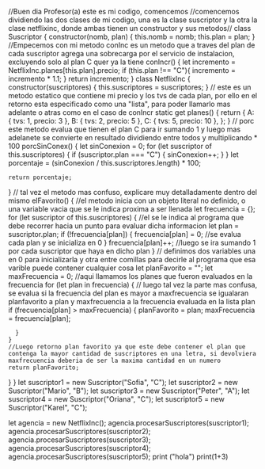 //Buen dia Profesor(a) este es mi codigo, comencemos
//comencemos dividiendo las dos clases de mi codigo, una es la clase suscriptor y la otra la clase netflixinc, donde ambas tienen un constructor y sus metodos//
class Suscriptor {
  constructor(nomb, plan) {
    this.nomb = nomb;
    this.plan = plan;
  } 
 //Empecemos con mi metodo conInc es un metodo que a traves del plan de cada suscriptor agrega una sobrecarga por el servicio de instalacion, excluyendo solo al plan C quer ya la tiene 
  conIncr() {
    let incremento = NetflixInc.planes[this.plan].precio;
    if (this.plan !== "C"){
        incremento = incremento * 1.1;
    }
    return incremento;
}
class NetflixInc {
  constructor(suscriptores) {
    this.suscriptores = suscriptores;
  }
  // este es un metodo estatico que contiene mi precio y los tvs de cada plan, por ello en el retorno esta especificado como una "lista", para poder llamarlo mas adelante o atras como en el caso de conIncr 
  static get planes() {
    return {
      A: { tvs: 1, precio: 3 },
      B: { tvs: 2, precio: 5 },
      C: { tvs: 5, precio: 10 },
    };
  }
  // porc este metodo evalua que tienen el plan C para ir sumando 1 y luego mas adelanete se convierte en resultado dividiendo entre todos y multiplicando * 100
    porcSinConex() {
    let sinConexion = 0;
    for (let suscriptor of this.suscriptores) {
      if (suscriptor.plan === "C") {
        sinConexion++;
      }
    }
    let porcentaje = (sinConexion / this.suscriptores.length) * 100;

    return porcentaje;
  }
  // tal vez el metodo mas confuso, explicare muy detalladamente dentro del mismo
  elFavorito() {
          //el metodo inicia con un objeto literal no definido, o una variable vacia que se le indica proxima a ser llenada
    let frecuencia = {};
    for (let suscriptor of this.suscriptores) {
        //el se le indica al programa que debe recorrer hacia un punto para evaluar dicha informacion
      let plan = suscriptor.plan;
      if (!frecuencia[plan]) {
        frecuencia[plan] = 0;
        //se evalua cada plan y se inicializa en 0
      } 
      frecuencia[plan]++;
      //luego se ira sumando 1 por cada suscriptor que haya en dicho plan
    } 
    // definimos dos variables una en 0 para inicializarla y otra entre comillas para decirle al programa que esa varible puede contener cualquier cosa
    let planFavorito = "";
    let maxFrecuencia = 0;
            //aqui llamamos los planes que fueron evaluados en la frecuencia
    for (let plan in frecuencia) {
// luego tal vez la parte mas confusa, se evalua si la frecuencia del plan es mayor a maxfrecuencia se igualaran planfavorito a plan y maxfrecuencia a la frecuencia evaluada en la lista plan
      if (frecuencia[plan] > maxFrecuencia) {
        planFavorito = plan;
        maxFrecuencia = frecuencia[plan];
    
      }
    }
    //Luego retorno plan favorito ya que este debe contener el plan que contenga la mayor cantidad de suscriptores en una letra, si devolviera maxfrecuencia deberia de ser la maxima cantidad en un numero
    return planFavorito;
  }
}
let suscriptor1 = new Suscriptor("Sofia", "C");
let suscriptor2 = new Suscriptor("Mario", "B");
let suscriptor3 = new Suscriptor("Peter", "A");
let suscriptor4 = new Suscriptor("Oriana", "C");
let suscriptor5 = new Suscriptor("Karel", "C");

let agencia = new NetflixInc();
agencia.procesarSuscriptores(suscriptor1);
agencia.procesarSuscriptores(suscriptor2);
agencia.procesarSuscriptores(suscriptor3);
agencia.procesarSuscriptores(suscriptor4);
agencia.procesarSuscriptores(suscriptor5);
print ("hola")
print(1+3)